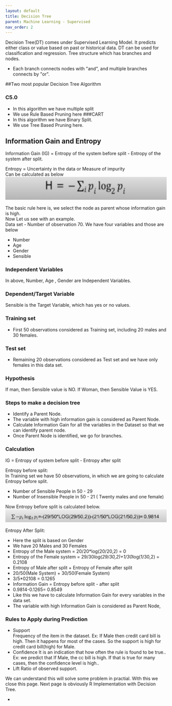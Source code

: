 ```yaml
---
layout: default
title: Decision Tree 
parent: Machine Learning - Supervised
nav_order: 2
---
```

Decision Tree(DT) comes under Supervised Learning Model. It predicts either class or value based on past or historical data. DT can be used for classification and regression. Tree structure which has branches and nodes. 
- Each branch connects nodes with "and", and multiple branches connects by "or".
  
##Two most popular Decision Tree Algorithm
### C5.0
- In this algorithm we have multiple split
- We use Rule Based Pruning here
###CART
- In this algorithm we have Binary Split.
- We use Tree Based Pruning here.
  
## Information Gain and Entropy
Information Gain (IG) = Entropy of the system before   split - Entropy of the system after split.

Entropy = Uncertainty in the data or Measure of impurity  
Can be calculated as below  
![](/assets/images/ML/DT/p1.png)

The basic rule here is, we select the node as parent whose information gain is high.  
Now Let us see with an example.  
Data set - Number of observation 70.
We have four variables and those are below   
- Number
- Age
- Gender
- Sensible  
  
### Independent Variables 
In above, Number, Age , Gender are Independent Variables.
### Dependent/Target Variable
Sensible is the Target Variable, which has yes or no values. 
### Training set
- First 50 observations considered as Training set, including 20 males and 30 females.
### Test set
- Remaining 20 observations considered as Test set and we have only females in this data set.  
### Hypothesis
If man, then Sensible value is NO.
If Woman, then Sensible Value is YES.  
### Steps to make a decision tree
- Identify a Parent Node.
- The variable with high information gain is considered as Parent Node. 
- Calculate Information Gain for all the variables in the Dataset so that we can identify parent node.
- Once Parent Node is identified, we go for branches.
### Calculation 
IG = Entropy of system before split - Entropy after split

Entropy before split:  
In Training set we have 50 observations, in which we are going to calculate Entropy before split.  
- Number of Sensible People in 50 - 29   
- Number of Insensible People in 50 - 21 ( Twenty males and one female)
  
Now Entropy before split is calculated below.
![](/assets/images/ML/DT/p2.png) 

Entropy After Split:  
- Here the split is based on Gender   
- We have 20 Males and 30 Females  
- Entropy of the Male system = 20/20*log(20/20,2) = 0  
- Entropy of the Female system = 29/30*log(29/30,2)+1/30*log(1/30,2) = 0.2108  
- Entropy of Male after split + Entropy of Female after split 
- 20/50(Male System) + 30/50(Female System)
- 3/5*02108 = 0.1265
- Information Gain = Entropy before split - after split  
- 0.9814-0.1265= 0.8549  
- Like this we have to calculate Information Gain for every variables in the data set.
- The variable with high Information Gain is considered as Parent Node,
### Rules to Apply during Prediction
- Support    
    Frequency of the item in the dataset.  Ex: If Male then credit card bill is high. Then it happens for most of the cases. So the support is high for credit card bill(high) for Male.  
- Confidence
    It is an indication that how often the rule is found to be true.. Ex: we predict that If Male, the cc bill is high. If that is true for many cases, then the confidence level is high.. 
- Lift
    Ratio of observed support. 

We can understand this will solve some problem in practial. With this we close this page. Next page is obviously R Implementation with Decision Tree.   



- 

  

